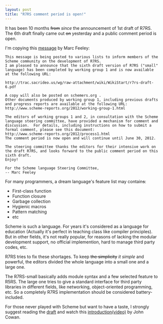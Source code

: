 ```yaml
---
layout: post
title: "R7RS comment period is open!"
---
```


It has been 10 months <strike>from</strike> _since_ the announcement of 1st draft of R7RS. The 6th draft
finally came out <strike>on</strike> yesterday and a public comment period is open.

I'm copying this [message](http://lists.scheme-reports.org/pipermail/scheme-reports/2012-February/001816.html) by Marc Feeley:

    This message is being posted to various lists to inform members of the Scheme community on the development of R7RS.
    I am pleased to announce that the sixth draft version of R7RS ("small" language) has been completed by working group 1 and is now available at the following URL:

    http://trac.sacrideo.us/wg/raw-attachment/wiki/WikiStart/r7rs-draft-6.pdf

    A copy will also be posted on schemers.org .
    Other documents produced by working group 1, including previous drafts and progress reports are available at the following URL:
    http://www.scheme-reports.org/2012/working-group-1.html

    The editors of working groups 1 and 2, in consultation with the Scheme language steering committee, have provided a mechanism for comment and discussion.  For details, including instructions on how to submit a formal comment, please see this document:
    http://www.scheme-reports.org/2012/process1.html
    The comment period is now open and will continue until June 30, 2012.

    The steering committee thanks the editors for their intensive work on the draft R7RS, and looks forward to the public comment period on this sixth draft.
    Enjoy!

    For the Scheme language Steering Committee,
    -- Marc Feeley

For many programmers, a dream language's feature list may contain<strike>s</strike>:

* First-class function
* Function closure
* Garbage collection
* Hygienic macros
* Pattern matching
* etc

Scheme is such a language. For years it's considered as a language for education (Actually it's perfect in teaching class like compiler principles). But in other fields, it's not really popular, for reasons of lacking the modular development support, no official implemention, hard to manage third party codes, etc.

R7RS tries to fix these shortages. To keep <strike>the simplicity</strike> _it simple_ and powerful, the editors divided the whole language into a small one and a large one.

The R7RS-small basically adds module syntax and a few selected feature to R5RS. The large one tries to give a standard interface for third party libraries in different fields, like networking, object-oriented programming, etc. So a completely R7RS implementation should be considered battery-included.

For those never played with Scheme but want to have a taste, I strongly suggest reading the [draft](http://trac.sacrideo.us/wg/raw-attachment/wiki/WikiStart/r7rs-draft-6.pdf) and watch this [introduction(video)](http://vimeo.com/29391029) by John Cowan.
